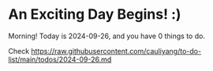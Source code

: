 # An Exciting Day Begins! :)

Morning! Today is 2024-09-26, and you have 0 things to do.

Check https://raw.githubusercontent.com/cauliyang/to-do-list/main/todos/2024-09-26.md